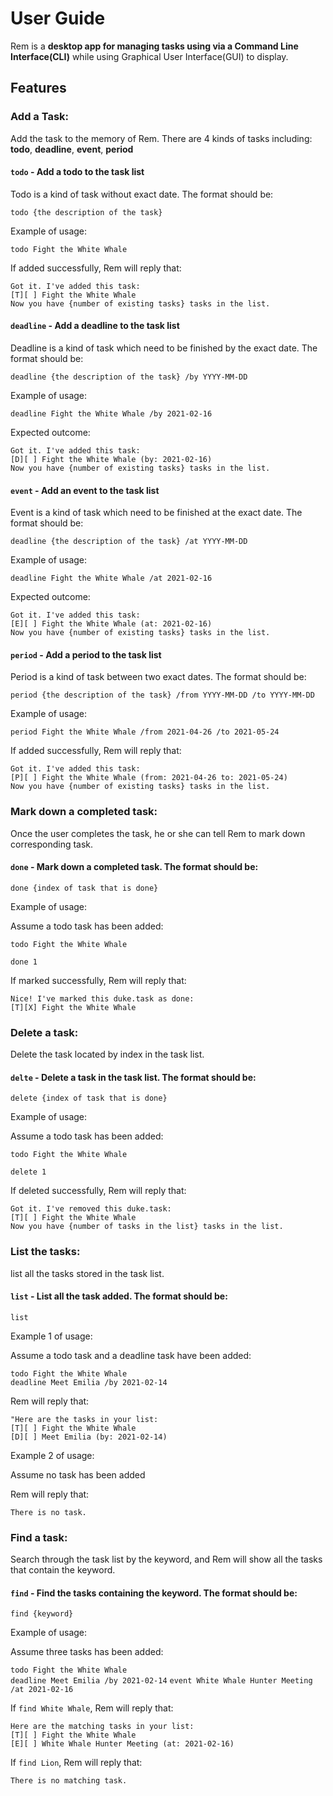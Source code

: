 # User Guide

Rem is a **desktop app for managing tasks using via a Command Line Interface(CLI)** while using Graphical User Interface(GUI) to display.

## Features 

### Add a Task:
Add the task to the memory of Rem. There are 4 kinds of tasks including:  
**todo**, **deadline**, **event**, **period**  

#### `todo` - Add a todo to the task list

Todo is a kind of task without exact date. The format should be:

`todo {the description of the task}`

Example of usage: 

`todo Fight the White Whale`

If added successfully, Rem will reply that:

`Got it. I've added this task:`  
`[T][ ] Fight the White Whale`   
`Now you have {number of existing tasks} tasks in the list.`

#### `deadline` - Add a deadline to the task list

Deadline is a kind of task which need to be finished by the exact date. The format should be:

`deadline {the description of the task} /by YYYY-MM-DD`

Example of usage: 

`deadline Fight the White Whale /by 2021-02-16`

Expected outcome:

`Got it. I've added this task:`  
`[D][ ] Fight the White Whale (by: 2021-02-16)`  
`Now you have {number of existing tasks} tasks in the list.`

#### `event` - Add an event to the task list

Event is a kind of task which need to be finished at the exact date. The format should be:

`deadline {the description of the task} /at YYYY-MM-DD`

Example of usage: 

`deadline Fight the White Whale /at 2021-02-16`

Expected outcome:

`Got it. I've added this task:`  
`[E][ ] Fight the White Whale (at: 2021-02-16)`  
`Now you have {number of existing tasks} tasks in the list.`

#### `period` - Add a period to the task list

Period is a kind of task between two exact dates. The format should be:

`period {the description of the task} /from YYYY-MM-DD /to YYYY-MM-DD`

Example of usage: 

`period Fight the White Whale /from 2021-04-26 /to 2021-05-24`

If added successfully, Rem will reply that:

`Got it. I've added this task:`  
`[P][ ] Fight the White Whale (from: 2021-04-26 to: 2021-05-24)`   
`Now you have {number of existing tasks} tasks in the list.`

### Mark down a completed task:
Once the user completes the task, he or she can tell Rem to mark down corresponding task.

#### `done` - Mark down a completed task. The format should be:

`done {index of task that is done}`

Example of usage: 

Assume a todo task has been added:

`todo Fight the White Whale`

`done 1`

If marked successfully, Rem will reply that:

`Nice! I've marked this duke.task as done:`  
`[T][X] Fight the White Whale`

### Delete a task:
Delete the task located by index in the task list.

#### `delte` - Delete a task in the task list. The format should be:

`delete {index of task that is done}`

Example of usage: 

Assume a todo task has been added:

`todo Fight the White Whale`

`delete 1`

If deleted successfully, Rem will reply that:

`Got it. I've removed this duke.task:`  
`[T][ ] Fight the White Whale`  
`Now you have {number of tasks in the list} tasks in the list.`

### List the tasks:
list all the tasks stored in the task list.

#### `list` - List all the task added. The format should be:

`list`

Example 1 of usage:  

Assume a todo task and a deadline task have been added:

`todo Fight the White Whale`  
`deadline Meet Emilia /by 2021-02-14`

Rem will reply that:

`"Here are the tasks in your list:`  
`[T][ ] Fight the White Whale`  
`[D][ ] Meet Emilia (by: 2021-02-14)`

Example 2 of usage:

Assume no task has been added

Rem will reply that:

`There is no task.`

### Find a task:
Search through the task list by the keyword, and Rem will show all the tasks that contain the keyword.

#### `find` - Find the tasks containing the keyword. The format should be:

`find {keyword}`

Example of usage: 

Assume three tasks has been added:

`todo Fight the White Whale`  
`deadline Meet Emilia /by 2021-02-14`
`event White Whale Hunter Meeting /at 2021-02-16`

If `find White Whale`, Rem will reply that:

`Here are the matching tasks in your list:`   
`[T][ ] Fight the White Whale`  
`[E][ ] White Whale Hunter Meeting (at: 2021-02-16)`

If `find Lion`, Rem will reply that:

`There is no matching task.`





